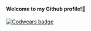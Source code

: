 #### Welcome to my Github profile!👋

[![Codwears badge](https://www.codewars.com/users/GromovaViktoriya/badges/large)](https://www.codewars.com/users/GromovaViktoriya)


<!--
**GromovaViktoriya/GromovaViktoriya** is a ✨ _special_ ✨ repository because its `README.md` (this file) appears on your GitHub profile.

Here are some ideas to get you started:

- 🔭 I’m currently working on ...
- 🌱 I’m currently learning ...
- 👯 I’m looking to collaborate on ...
- 🤔 I’m looking for help with ...
- 💬 Ask me about ...
- 📫 How to reach me: ...
- 😄 Pronouns: ...
- ⚡ Fun fact: ...
-->
